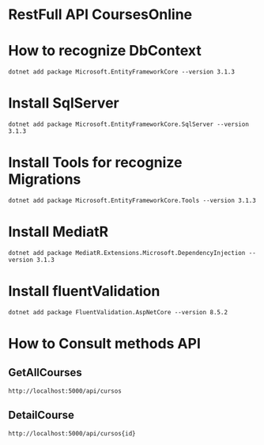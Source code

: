 # RestFull API CoursesOnline

# How to recognize DbContext
`dotnet add package Microsoft.EntityFrameworkCore --version 3.1.3`

# Install SqlServer
`dotnet add package Microsoft.EntityFrameworkCore.SqlServer --version 3.1.3`

# Install Tools for recognize Migrations
`dotnet add package Microsoft.EntityFrameworkCore.Tools --version 3.1.3`

# Install MediatR
`dotnet add package MediatR.Extensions.Microsoft.DependencyInjection --version 3.1.3`


# Install fluentValidation
`dotnet add package FluentValidation.AspNetCore --version 8.5.2`

# How to Consult methods API

## GetAllCourses
`http://localhost:5000/api/cursos`

## DetailCourse
`http://localhost:5000/api/cursos{id}`